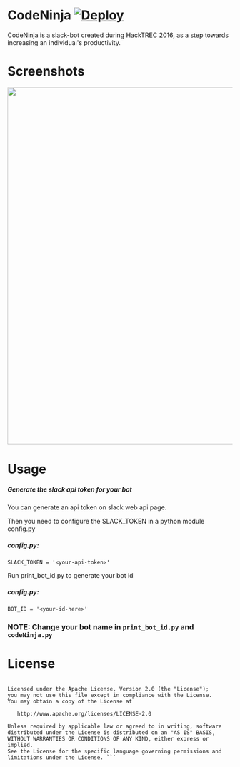 # CodeNinja        [![Deploy](https://www.herokucdn.com/deploy/button.svg)](https://heroku.com/deploy)

CodeNinja is a slack-bot created during HackTREC 2016, as a step towards increasing an individual's productivity.

# Screenshots

<img src="https://raw.githubusercontent.com/GurpreetSK95/CodeNinja/master/Screenshots/Screen%20Shot%202016-10-21%20at%2010.54.02%20AM.png" width="800">

# Usage

##### Generate the slack api token for your bot
You can generate an api token on slack web api page.

Then you need to configure the SLACK_TOKEN in a python module config.py

##### config.py:

``` 
SLACK_TOKEN = '<your-api-token>' 
````

Run print_bot_id.py to generate your bot id

##### config.py:

```
BOT_ID = '<your-id-here>'
```
### NOTE: Change your bot name in ``` print_bot_id.py ``` and ``` codeNinja.py ```

# License

``` Copyright (C) 2016 Gurpreet Singh

Licensed under the Apache License, Version 2.0 (the "License");
you may not use this file except in compliance with the License.
You may obtain a copy of the License at

   http://www.apache.org/licenses/LICENSE-2.0

Unless required by applicable law or agreed to in writing, software
distributed under the License is distributed on an "AS IS" BASIS,
WITHOUT WARRANTIES OR CONDITIONS OF ANY KIND, either express or implied.
See the License for the specific language governing permissions and
limitations under the License. ```
